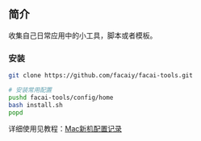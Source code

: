 ## 简介
收集自己日常应用中的小工具，脚本或者模板。


### 安装

```bash
git clone https://github.com/facaiy/facai-tools.git

# 安装常用配置
pushd facai-tools/config/home
bash install.sh
popd
```

详细使用见教程：[Mac新机配置记录](https://facaiy.github.io/misc/2018/02/16/mac_app_for_programmer.html)
